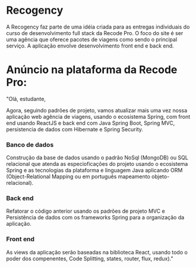 # Recogency
A Recogency faz parte de uma idéia criada para as entregas individuais do curso de desenvolvimento full stack da Recode Pro. O foco do site é ser uma agência que oferece pacotes de viagens como sendo o principal serviço.
A aplicação envolve desenvolvimento front end e back end.

# Anúncio na plataforma da Recode Pro:

"Olá, estudante, 

Agora, seguindo padrões de projeto, vamos atualizar mais uma vez nossa aplicação web agência de viagens, usando o ecosistema Spring, com front end usando ReactJS e back end com Java Spring Boot, Spring MVC, persistencia de dados com Hibernate e Spring Security. 

### Banco de dados
Construção da base de dados usando o padrão NoSql (MongoDB) ou SQL relacional que atenda as especioficações do projeto usando o ecosistema Spring e as tecnologias da plataforma e linguagem Java aplicando ORM (Object-Relational Mapping ou em português mapeamento objeto-relacional).  

### Back end  
Refatorar o código anterior usando os padrões de projeto MVC e Persistência de dados com os frameworks Spring para a organização da aplicação. 

### Front end 
As views da aplicação serão baseadas na biblioteca React, usando todo o poder dos compenentes, Code Splitting, states, router, flux, redux)."
